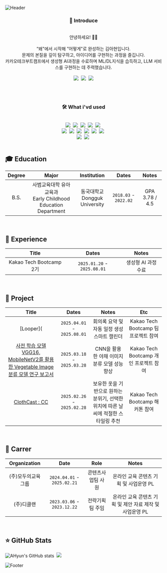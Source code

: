 
![Header](https://capsule-render.vercel.app/api?type=Waving&color=gradient&height=300&section=header&text=🍀%20AHyun's%20GitHub%20🍀%20&fontSize=40&fontColor=ffff&fontAlign=50&align=center)

<div align="center">
<h3>🐥 Introduce </h3><br>
안녕하세요! 🙌🏻 <br><br>“왜"에서 시작해 ”어떻게"로 완성하는 김아현입니다.<br>
문제의 본질을 깊이 탐구하고, 아이디어를 구현하는 과정을 즐깁니다.<br>
카카오테크부트캠프에서 생성형 AI과정을 수료하며 ML/DL지식을 습득하고, LLM 서비스를 구현하는 데 주력했습니다.<br>
<br>
<a href="https://www.notion.so/Ahyun-s-Portfolio-18228f286c77800aa0a8e0639d017cdd?source=copy_link" style="text-decoration:none;"><img src="https://img.shields.io/badge/Notion-000000?style=flat-square&logo=Notion&logoColor=white"></a>&nbsp
<a href="mailto:dkgus439@gmail.com" style="text-decoration:none;"><img src="https://img.shields.io/badge/Gmail-EA4335?style=flat-square&logo=Gmail&logoColor=white"></a>&nbsp
<a href="mailto:dkgus439@gmail.com" style="text-decoration:none;"><img src="https://img.shields.io/badge/Instagram-FF0069?style=flat-square&logo=Instagram&logoColor=white"></a>

</div>

<br><br>

<div align="center">
<h3>🛠️ What i'vd used </h3>
  <br>
  <img src="https://img.shields.io/badge/Python-3776AB?style=flat-square&logo=Python&logoColor=white">&nbsp
  <img src="https://img.shields.io/badge/HTML5-E34F26?style=flat-square&logo=HTML5&logoColor=white">&nbsp
  <img src="https://img.shields.io/badge/CSS-663399?style=flat-square&logo=CSS&logoColor=white">&nbsp
  <img src="https://img.shields.io/badge/JavaScript-F7DF1E?style=flat-square&logo=JavaScript&logoColor=white">&nbsp
  <img src="https://img.shields.io/badge/JQuery-0769AD?style=flat-square&logo=JQuery&logoColor=white">&nbsp
  <br>
  <img src="https://img.shields.io/badge/FastAPI-009688?style=flat-square&logo=FastAPI&logoColor=white">&nbsp
  <img src="https://img.shields.io/badge/HuggingFace-FFD21E?style=flat-square&logo=HuggingFace&logoColor=white">&nbsp
  <img src="https://img.shields.io/badge/Ollama-000000?style=flat-square&logo=Ollama&logoColor=white">&nbsp
  <img src="https://img.shields.io/badge/LangChain-1C3C3C?style=flat-square&logo=LangChain&logoColor=white">&nbsp
  <img src="https://img.shields.io/badge/LangGraph-1C3C3C?style=flat-square&logo=LangGraph&logoColor=white">&nbsp
  <img src="https://img.shields.io/badge/vLLM-4285F4?style=flat-square&logo=vLLM&logoColor=white">&nbsp
  <br>
  <img src="https://img.shields.io/badge/PostgreSQL-4169E1?style=flat-square&logo=PostgreSQL&logoColor=white">&nbsp
  <img src="https://img.shields.io/badge/ChromaDB-4285F4?style=flat-square&logo=ChromaDB&logoColor=white">&nbsp
  <br>

</div>

<br>

## 🎓 Education
| Degree | Major | Institution | Dates | Notes |
|:--------:|:-------:|:-------------:|:-------:|:-------:|
| B.S.   | 사범교육대학 유아교육과 <br> Early Childhood Education Department | 동국대학교 <br> Dongguk University | `2018.03` - `2022.02` | GPA 3.78 / 4.5 |

<br>

## 👀 Experience
| Title | Dates | Notes |
|:--------:|:-------:|:-------:|
| Kakao Tech Bootcamp 2기 | `2025.01.20` - `2025.08.01` | 생성형 AI 과정 수료 |

<br>

## 🤖 Project
| Title | Dates | Notes | Etc |
|:--------:|:-------:|:-------:|:-------:|
| [Looper]( | `2025.04.01` - `2025.08.01` | 회의록 요약 및 자동 일정 생성 스마트 캘린더 | Kakao Tech Bootcamp 팀 프로젝트 참여 |
| [사전 학습 모델 VGG16, MobileNetV2를 활용한 Vegetable Image 분류 모델 연구 보고서](https://github.com/ahyun0/personal-project_CNN-report) | `2025.03.18` - `2025.03.28` | CNN을 활용한 야채 이미지 분류 모델 성능 향상 | Kakao Tech Bootcamp 개인 프로젝트 참여 |
| [ClothCast : CC](https://github.com/ahyun0/clothcast-ai) | `2025.02.26` - `2025.02.28` | 보유한 옷을 기반으로 원하는 분위기, 선택한 위치에 따른 날씨에 적절한 스타일링 추천 | Kakao Tech Bootcamp 해커톤 참여 |

<br>

## 🧳 Carrer 
| Organization | Date | Role | Notes |
|:--------:|:-------:|:-------:|:-------:|
| (주)모두의교육그룹 | `2024.04.01` - `2025.02.21` | 콘텐츠사업팀 사원 | 온라인 교육 콘텐츠 기획 및 사업운영 PL |
| (주)디클랜 | `2023.03.06` - `2023.12.22` | 전략기획팀 주임 | 온라인 교육 콘텐츠 기획 및 제안 자료 제작 및 사업운영 PL |

<br>

## ⭐️ GitHub Stats

<div>
  <img src="https://github-readme-stats.vercel.app/api?username=ahyun0&show_icons=true&icon_color=fff&bg_color=30,e96443,904e95&title_color=fff&text_color=ffff&align=50" alt="AHyun's GitHub stats">&nbsp <img src="https://github-readme-stats.vercel.app/api/top-langs/?username=ahyun0">
</div>

![Footer](https://capsule-render.vercel.app/api?type=waving&color=gradient&height=150&section=footer)
